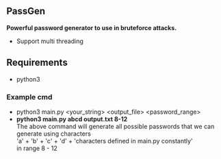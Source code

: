 ## PassGen
**Powerful password generator to use in bruteforce attacks.**
-    Support multi threading
## Requirements 
-    python3
### Example cmd
-    python3 main.py <your_string> <output_file> <password_range>
-    <b>python3 main.py abcd output.txt 8-12</b> <br />The above command will generate all possible passwords that we can generate using characters<br/> 'a' + 'b' + 'c' + 'd' + 'characters defined in main.py constantly'<br/> in range 8 - 12
